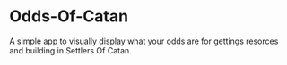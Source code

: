 # Odds-Of-Catan
A simple app to visually display what your odds are for gettings resorces and building in Settlers Of Catan.
